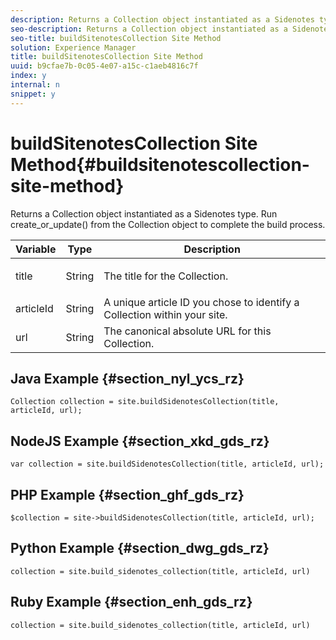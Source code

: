 ```yaml
---
description: Returns a Collection object instantiated as a Sidenotes type. Run create_or_update() from the Collection object to complete the build process.
seo-description: Returns a Collection object instantiated as a Sidenotes type. Run create_or_update() from the Collection object to complete the build process.
seo-title: buildSitenotesCollection Site Method
solution: Experience Manager
title: buildSitenotesCollection Site Method
uuid: b9cfae7b-0c05-4e07-a15c-c1aeb4816c7f
index: y
internal: n
snippet: y
---
```


# buildSitenotesCollection Site Method{#buildsitenotescollection-site-method}

Returns a Collection object instantiated as a Sidenotes type. Run create_or_update() from the Collection object to complete the build process.

<table id="properties_gq4_jyf_5y" class="simpletable properties" cellpadding="4" cellspacing="0"> 
 <thead class="prophead sthead"> 
  <th class="proptypehd"> Variable </th> 
  <th class="propvaluehd"> Type </th> 
  <th class="propdeschd"> Description </th> 
 </thead> 
 <tr class="property strow"> 
  <td class="proptype stentry"> <span class="varname"> title </span> </td> 
  <td class="propvalue stentry"> String </td> 
  <td class="propdesc stentry"> <p>The title for the Collection.</p> </td> 
 </tr> 
 <tr class="property strow"> 
  <td class="proptype stentry"> <span class="varname"> articleId </span> </td> 
  <td class="propvalue stentry"> String </td> 
  <td class="propdesc stentry"> A unique article ID you chose to identify a Collection within your site. </td> 
 </tr> 
 <tr class="property strow"> 
  <td class="proptype stentry"> <span class="varname"> url </span> </td> 
  <td class="propvalue stentry"> String </td> 
  <td class="propdesc stentry"> The canonical absolute URL for this Collection. </td> 
 </tr> 
</table>

## Java Example {#section_nyl_ycs_rz}

```
Collection collection = site.buildSidenotesCollection(title, articleId, url); 

```

## NodeJS Example {#section_xkd_gds_rz}

```
var collection = site.buildSidenotesCollection(title, articleId, url); 

```

## PHP Example {#section_ghf_gds_rz}

```
$collection = site->buildSidenotesCollection(title, articleId, url); 

```

## Python Example {#section_dwg_gds_rz}

```
collection = site.build_sidenotes_collection(title, articleId, url) 

```

## Ruby Example {#section_enh_gds_rz}

```
collection = site.build_sidenotes_collection(title, articleId, url) 

```

